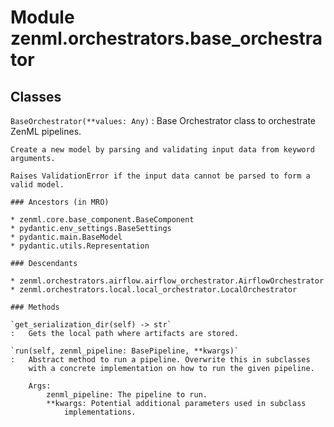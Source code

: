 Module zenml.orchestrators.base_orchestrator
============================================

Classes
-------

`BaseOrchestrator(**values: Any)`
:   Base Orchestrator class to orchestrate ZenML pipelines.
    
    Create a new model by parsing and validating input data from keyword arguments.
    
    Raises ValidationError if the input data cannot be parsed to form a valid model.

    ### Ancestors (in MRO)

    * zenml.core.base_component.BaseComponent
    * pydantic.env_settings.BaseSettings
    * pydantic.main.BaseModel
    * pydantic.utils.Representation

    ### Descendants

    * zenml.orchestrators.airflow.airflow_orchestrator.AirflowOrchestrator
    * zenml.orchestrators.local.local_orchestrator.LocalOrchestrator

    ### Methods

    `get_serialization_dir(self) ‑> str`
    :   Gets the local path where artifacts are stored.

    `run(self, zenml_pipeline: BasePipeline, **kwargs)`
    :   Abstract method to run a pipeline. Overwrite this in subclasses
        with a concrete implementation on how to run the given pipeline.
        
        Args:
            zenml_pipeline: The pipeline to run.
            **kwargs: Potential additional parameters used in subclass
                implementations.